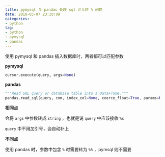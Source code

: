 ```yaml
---
title: pymysql 与 pandas 处理 sql 注入时 % 问题
date: 2018-05-07 23:30:09
categories:
- python
tag:
- python
- pymysql
- pandas
---
```


使用 pymysql 和 pandas 插入数据库时，两者都可以匹配参数

**pymysql**

```python
cursor.execute(query, args=None)
```

**pandas**

```python
"""Read SQL query or database table into a DataFrame."""
pandas.read_sql(query, con, index_col=None, coerce_float=True, params=None, parse_dates=None, columns=None, chunksize=None)
```

**相同点**

会将 `args` 中参数转成 `string` ，也就是说 `query` 中应该接收 `%s` 

`query` 中不用加引号，会自动补上

**不同点**

使用 pandas 时，参数中包含 `%` 时需要转为 `%%` ，pymsql 则不需要

